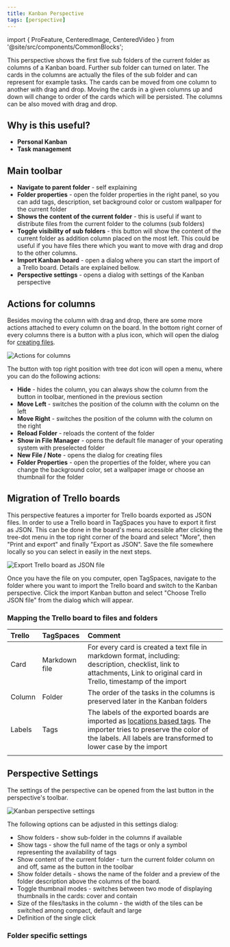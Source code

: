 ```yaml
---
title: Kanban Perspective
tags: [perspective]
---
```


import { ProFeature, CenteredImage, CenteredVideo } from '@site/src/components/CommonBlocks';

<ProFeature />

This perspective shows the first five sub folders of the current folder as columns of a Kanban board. Further sub folder can turned on later. The cards in the columns are actually the files of the sub folder and can represent for example tasks. The cards can be moved from one column to another with drag and drop. Moving the cards in a given columns up and down will change to order of the cards which will be persisted. The columns can be also moved with drag and drop.

<CenteredImage
    caption="Preview of the Kanban perspective"
    src="/media/kanban/hero-kanban-light.png"
    showCaption
  />

## Why is this useful?

- **Personal Kanban**
- **Task management**

## Main toolbar

- **Navigate to parent folder** - self explaining
- **Folder properties** - open the folder properties in the right panel, so you can add tags, description, set background color or custom wallpaper for the current folder
- **Shows the content of the current folder** - this is useful if want to distribute files from the current folder to the columns (sub folders)
- **Toggle visibility of sub folders** - this button will show the content of the current folder as addition column placed on the most left. This could be useful if you have files there which you want to move with drag and drop to the other columns.
- **Import Kanban board** - open a dialog where you can start the import of a Trello board. Details are explained bellow.
- **Perspective settings** - opens a dialog with settings of the Kanban perspective

## Actions for columns

Besides moving the column with drag and drop, there are some more actions attached to every column on the board. In the bottom right corner of every columns there is a button with a plus icon, which will open the dialog for [creating files](/creating-files).

![Actions for columns](/media/kanban/column-actions.png)

The button with top right position with tree dot icon will open a menu, where you can do the following actions:

- **Hide** - hides the column, you can always show the column from the button in toolbar, mentioned in the previous section
- **Move Left** - switches the position of the column with the column on the left
- **Move Right** - switches the position of the column with the column on the right
- **Reload Folder** - reloads the content of the folder
- **Show in File Manager** - opens the default file manager of your operating system with preselected folder
- **New File / Note** - opens the dialog for creating files
- **Folder Properties** - open the properties of the folder, where you can change the background color, set a wallpaper image or choose an thumbnail for the folder

## Migration of Trello boards

This perspective features a importer for Trello boards exported as JSON files. In order to use a Trello board in TagSpaces you have to export it first as JSON. This can be done in the board's menu accessible after clicking the tree-dot menu in the top right corner of the board and select "More", then "Print and export" and finally "Export as JSON". Save the file somewhere locally so you can select in easily in the next steps.

![Export Trello board as JSON file](/media/kanban/trello-json-export.png)

Once you have the file on you computer, open TagSpaces, navigate to the folder where you want to import the Trello board and switch to the Kanban perspective. Click the import Kanban button and select "Choose Trello JSON file" from the dialog which will appear.

### Mapping the Trello board to files and folders

| Trello | TagSpaces     | Comment                                                                                                                                                                                                                 |
| :----- | :------------ | :---------------------------------------------------------------------------------------------------------------------------------------------------------------------------------------------------------------------- |
| Card   | Markdown file | For every card is created a text file in markdown format, including: description, checklist, link to attachments, Link to original card in Trello, timestamp of the import                                              |
| Column | Folder        | The order of the tasks in the columns is preserved later in the Kanban folders                                                                                                                                          |
| Labels | Tags          | The labels of the exported boards are imported as [locations based tags](/ui/taglibrary/#location-tags). The importer tries to preserve the color of the labels. All labels are transformed to lower case by the import |
|        |               |                                                                                                                                                                                                                         |

## Perspective Settings

The settings of the perspective can be opened from the last button in the perspective's toolbar.

![Kanban perspective settings](/media/kanban/kanban-perspecitve-settings.png)

The following options can be adjusted in this settings dialog:

- Show folders - show sub-folder in the columns if available
- Show tags - show the full name of the tags or only a symbol representing the availability of tags
- Show content of the current folder - turn the current folder column on and off, same as the button in the toolbar
- Show folder details - shows the name of the folder and a preview of the folder description above the columns of the board.
- Toggle thumbnail modes - switches between two mode of displaying thumbnails in the cards: cover and contain
- Size of the files/tasks in the column - the width of the tiles can be switched among compact, default and large
- Definition of the single click

### Folder specific settings
